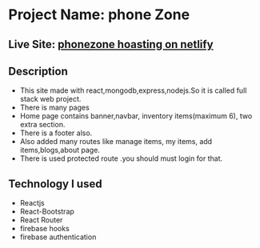# Project Name: phone Zone

## Live Site: [phonezone hoasting on netlify](https://deft-crumble-9afc77.netlify.app)

Description
---
- This site made with react,mongodb,express,nodejs.So it is called full stack web project.
- There is many pages
- Home page contains banner,navbar, inventory items(maximum 6), two extra section.
- There is a footer also.
- Also added many routes like manage items, my items, add items,blogs,about page.
- There is used protected route .you should must login for that.

Technology I used
---
- Reactjs
- React-Bootstrap
- React Router
- firebase hooks
- firebase authentication
